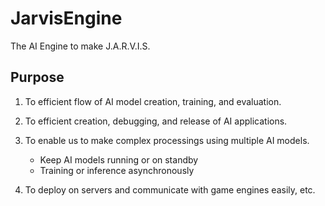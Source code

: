 # JarvisEngine
The AI Engine to make J.A.R.V.I.S.

## Purpose
1. To efficient flow of AI model creation, training, and evaluation.

2. To efficient creation, debugging, and release of AI applications.

3. To enable us to make complex processings using multiple AI models.
    - Keep AI models running or on standby
    - Training or inference asynchronously

4. To deploy on servers and communicate with game engines easily, etc.